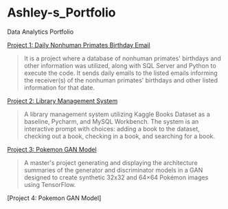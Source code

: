 # Ashley-s_Portfolio
Data Analytics Portfolio

[Project 1: Daily Nonhuman Primates Birthday Email](https://github.com/Ashley-Gooch/Ashley-s_Portfolio/blob/main/Improved%20NHP%20Birthday%20Code.txt)
>It is a project where a database of nonhuman primates' birthdays and other information was utilized, along with SQL Server and Python to execute the code. It sends daily emails to the listed emails informing the receiver(s) of the nonhuman primates' birthdays and other listed information for that date.

[Project 2: Library Management System](https://github.com/Ashley-Gooch/Ashley-s_Portfolio/blob/main/Library.py)
>A library management system utilizing Kaggle Books Dataset as a baseline, Pycharm, and MySQL Workbench. The system is an interactive prompt with choices: adding a book to the dataset, checking out a book, checking in a book, and searching for a book.

[Project 3: Pokemon GAN Model](https://github.com/Ashley-Gooch/Ashley-s_Portfolio/blob/main/Pokemon%20GAN)
>A master's project generating and displaying the architecture summaries of the generator and discriminator models in a GAN designed to create synthetic 32x32 and 64×64 Pokémon images using TensorFlow.

[Project 4: Pokemon GAN Model]
